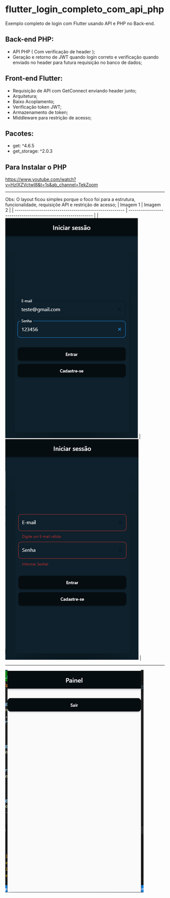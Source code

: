 # flutter_login_completo_com_api_php
Exemplo completo de login com Flutter usando API e PHP no Back-end.

## Back-end PHP:

- API PHP ( Com verificação de header );
- Geração e retorno de JWT quando login correto e verificação quando enviado no header para futura requisição no banco de dados;

## Front-end Flutter:

- Requisição de API com GetConnect enviando header junto;
- Arquitetura;
- Baixo Acoplamento;
- Verificação token JWT;
- Armazenamento de token;
- Middleware para restrição de acesso;

## Pacotes:

- get: ^4.6.5
- get_storage: ^2.0.3

## Para Instalar o PHP
<a href="https://www.youtube.com/watch?v=HzIXZVctwI8&t=1s&ab_channel=TekZoom">https://www.youtube.com/watch?v=HzIXZVctwI8&t=1s&ab_channel=TekZoom</a>

--------
Obs: O layout ficou simples porque o foco foi para a estrutura, funcionalidade, requisiçõe API e restrição de acesso;
| Imagem 1                                               | Imagem 2                                                     |
| ------------------------------------------------------ | ------------------------------------------------------------ |
| ![Imagem 1](imagens/login_v2.PNG)                      | ![Imagem 2](imagens/login_validation_v2.PNG)                 |

--------
![Imagem 1](imagens/panel_v2.PNG)
